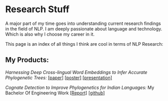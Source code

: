# Research Stuff

A major part of my time goes into understanding current research findings in the field of NLP. I am deeply passionate about language and technology. Which is also why I choose my career in it.

This page is an index of all things I think are cool in terms of NLP Research:

## My Products:

*Harnessing Deep Cross-lingual Word Embeddings to Infer Accurate Phylogenetic Trees:* [[paper]](/public/files/papers/cods-2020-typological.pdf) [[poster]](/public/files/posters/cods_poster.jpg) [[presentation]](/public/files/presentations/CoDsComad2020-PPT.pptx)

*Cognate Detection to Improve Phylogenetics for Indian Languages:*  My Bachelor Of Engineering Work [[Report]](/public/files/papers/cognate-detection-to-improve-phylogenetics-for-india-languages.pdf)  [[github]](https://github.com/YashasviMantha/Cognate-Detection-to-Improve-Phylogenetics-for-Indian-Languages)